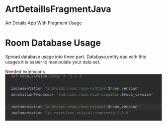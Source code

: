 # ArtDetaillsFragmentJava
Art Details App With Fragment Usage

# Room Database Usage
Spread database usage into three part. Database,entity,dao with this usages it is easier to manipulate your data set.

Needed extensions
![Image](Pictures/roomDb.png)